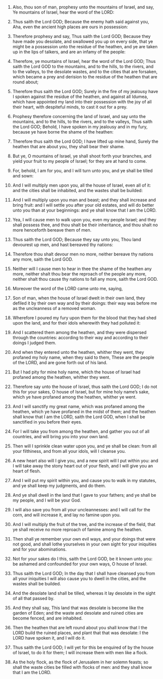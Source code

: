 1. Also, thou son of man, prophesy unto the mountains of Israel, and
say, Ye mountains of Israel, hear the word of the LORD:

2. Thus
saith the Lord GOD; Because the enemy hath said against you, Aha, even
the ancient high places are ours in possession:

3. Therefore
prophesy and say, Thus saith the Lord GOD; Because they have made you
desolate, and swallowed you up on every side, that ye might be a
possession unto the residue of the heathen, and ye are taken up in the
lips of talkers, and are an infamy of the people:

4. Therefore, ye
mountains of Israel, hear the word of the Lord GOD; Thus saith the
Lord GOD to the mountains, and to the hills, to the rivers, and to the
valleys, to the desolate wastes, and to the cities that are forsaken,
which became a prey and derision to the residue of the heathen that
are round about;

5. Therefore thus saith the Lord GOD; Surely in the
fire of my jealousy have I spoken against the residue of the heathen,
and against all Idumea, which have appointed my land into their
possession with the joy of all their heart, with despiteful minds, to
cast it out for a prey.

6. Prophesy therefore concerning the land of Israel, and say unto
the mountains, and to the hills, to the rivers, and to the valleys,
Thus saith the Lord GOD; Behold, I have spoken in my jealousy and in
my fury, because ye have borne the shame of the heathen:

7. Therefore thus saith the Lord GOD; I have lifted up mine hand, Surely
the heathen that are about you, they shall bear their shame.

8. But ye, O mountains of Israel, ye shall shoot forth your
branches, and yield your fruit to my people of Israel; for they are at
hand to come.

9. For, behold, I am for you, and I will turn unto you, and ye shall
be tilled and sown:

10. And I will multiply men upon you, all the
house of Israel, even all of it: and the cities shall be inhabited,
and the wastes shall be builded:

11. And I will multiply upon you
man and beast; and they shall increase and bring fruit: and I will
settle you after your old estates, and will do better unto you than at
your beginnings: and ye shall know that I am the LORD.

12. Yea, I will cause men to walk upon you, even my people Israel;
and they shall possess thee, and thou shalt be their inheritance, and
thou shalt no more henceforth bereave them of men.

13. Thus saith the Lord GOD; Because they say unto you, Thou land
devourest up men, and hast bereaved thy nations:

14. Therefore thou
shalt devour men no more, neither bereave thy nations any more, saith
the Lord GOD.

15. Neither will I cause men to hear in thee the shame of the
heathen any more, neither shalt thou bear the reproach of the people
any more, neither shalt thou cause thy nations to fall any more, saith
the Lord GOD.

16. Moreover the word of the LORD came unto me, saying,

17. Son of
man, when the house of Israel dwelt in their own land, they defiled it
by their own way and by their doings: their way was before me as the
uncleanness of a removed woman.

18. Wherefore I poured my fury upon them for the blood that they had
shed upon the land, and for their idols wherewith they had polluted
it:

19. And I scattered them among the heathen, and they were
dispersed through the countries: according to their way and according
to their doings I judged them.

20. And when they entered unto the heathen, whither they went, they
profaned my holy name, when they said to them, These are the people of
the LORD, and are gone forth out of his land.

21. But I had pity for mine holy name, which the house of Israel had
profaned among the heathen, whither they went.

22. Therefore say unto the house of Israel, thus saith the Lord GOD;
I do not this for your sakes, O house of Israel, but for mine holy
name’s sake, which ye have profaned among the heathen, whither ye
went.

23. And I will sanctify my great name, which was profaned among the
heathen, which ye have profaned in the midst of them; and the heathen
shall know that I am the LORD, saith the Lord GOD, when I shall be
sanctified in you before their eyes.

24. For I will take you from among the heathen, and gather you out
of all countries, and will bring you into your own land.

25. Then will I sprinkle clean water upon you, and ye shall be
clean: from all your filthiness, and from all your idols, will I
cleanse you.

26. A new heart also will I give you, and a new spirit will I put
within you: and I will take away the stony heart out of your flesh,
and I will give you an heart of flesh.

27. And I will put my spirit within you, and cause you to walk in my
statutes, and ye shall keep my judgments, and do them.

28. And ye shall dwell in the land that I gave to your fathers; and
ye shall be my people, and I will be your God.

29. I will also save you from all your uncleannesses: and I will
call for the corn, and will increase it, and lay no famine upon you.

30. And I will multiply the fruit of the tree, and the increase of
the field, that ye shall receive no more reproach of famine among the
heathen.

31. Then shall ye remember your own evil ways, and your doings that
were not good, and shall lothe yourselves in your own sight for your
iniquities and for your abominations.

32. Not for your sakes do I this, saith the Lord GOD, be it known
unto you: be ashamed and confounded for your own ways, O house of
Israel.

33. Thus saith the Lord GOD; In the day that I shall have cleansed
you from all your iniquities I will also cause you to dwell in the
cities, and the wastes shall be builded.

34. And the desolate land shall be tilled, whereas it lay desolate
in the sight of all that passed by.

35. And they shall say, This land that was desolate is become like
the garden of Eden; and the waste and desolate and ruined cities are
become fenced, and are inhabited.

36. Then the heathen that are left round about you shall know that I
the LORD build the ruined places, and plant that that was desolate: I
the LORD have spoken it, and I will do it.

37. Thus saith the Lord GOD; I will yet for this be enquired of by
the house of Israel, to do it for them; I will increase them with men
like a flock.

38. As the holy flock, as the flock of Jerusalem in her solemn
feasts; so shall the waste cities be filled with flocks of men: and
they shall know that I am the LORD.